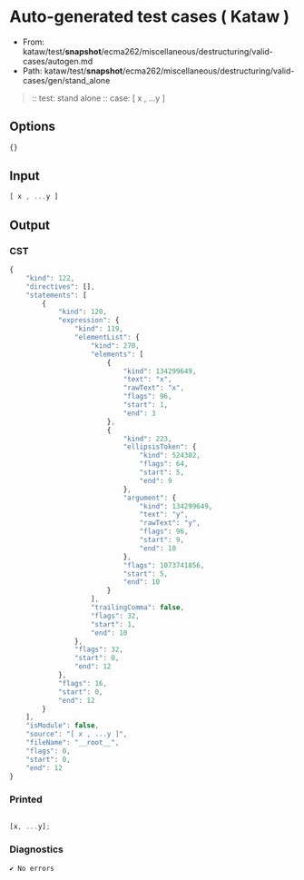 # Auto-generated test cases ( Kataw )
- From: kataw/test/__snapshot__/ecma262/miscellaneous/destructuring/valid-cases/autogen.md
- Path: kataw/test/__snapshot__/ecma262/miscellaneous/destructuring/valid-cases/gen/stand_alone
> :: test: stand alone
> :: case: [ x , ...y ]
## Options

`````js
{}
`````
## Input

`````js
[ x , ...y ]
`````
## Output

### CST

```javascript
{
    "kind": 122,
    "directives": [],
    "statements": [
        {
            "kind": 120,
            "expression": {
                "kind": 119,
                "elementList": {
                    "kind": 270,
                    "elements": [
                        {
                            "kind": 134299649,
                            "text": "x",
                            "rawText": "x",
                            "flags": 96,
                            "start": 1,
                            "end": 3
                        },
                        {
                            "kind": 223,
                            "ellipsisToken": {
                                "kind": 524302,
                                "flags": 64,
                                "start": 5,
                                "end": 9
                            },
                            "argument": {
                                "kind": 134299649,
                                "text": "y",
                                "rawText": "y",
                                "flags": 96,
                                "start": 9,
                                "end": 10
                            },
                            "flags": 1073741856,
                            "start": 5,
                            "end": 10
                        }
                    ],
                    "trailingComma": false,
                    "flags": 32,
                    "start": 1,
                    "end": 10
                },
                "flags": 32,
                "start": 0,
                "end": 12
            },
            "flags": 16,
            "start": 0,
            "end": 12
        }
    ],
    "isModule": false,
    "source": "[ x , ...y ]",
    "fileName": "__root__",
    "flags": 0,
    "start": 0,
    "end": 12
}
```

### Printed

```javascript

[x, ...y];
```

### Diagnostics

```javascript
✔ No errors
```

